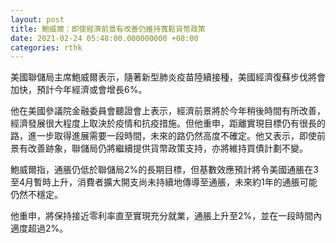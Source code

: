```yaml
---
layout: post
title: 鮑威爾：即使經濟前景有改善仍維持寬鬆貨幣政策
date: 2021-02-24 05:48:00.000000000 +08:00
categories: rthk
---
```


美國聯儲局主席鮑威爾表示，隨著新型肺炎疫苗陸續接種，美國經濟復蘇步伐將會加快，預計今年經濟或會增長6%。

他在美國參議院金融委員會聽證會上表示，經濟前景將於今年稍後時間有所改善，經濟發展很大程度上取決於疫情和抗疫措施。但他重申，距離實現目標仍有很長的路，進一步取得進展需要一段時間，未來的路仍然高度不確定。他又表示，即使前景有改善跡象，聯儲局仍將繼續提供貨幣政策支持，亦將維持買債計劃不變。

鮑威爾指，通脹仍低於聯儲局2%的長期目標，但基數效應預計將令美國通脹在3至4月暫時上升，消費者擴大開支尚未持續地傳導至通脹，未來約1年的通脹可能仍然不穩定。

他重申，將保持接近零利率直至實現充分就業，通脹上升至2%，並在一段時間內適度超過2%。
